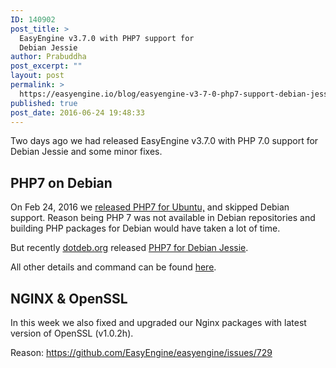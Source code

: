 ```yaml
---
ID: 140902
post_title: >
  EasyEngine v3.7.0 with PHP7 support for
  Debian Jessie
author: Prabuddha
post_excerpt: ""
layout: post
permalink: >
  https://easyengine.io/blog/easyengine-v3-7-0-php7-support-debian-jessie/
published: true
post_date: 2016-06-24 19:48:33
---
```

<p class="p1">Two days ago we had released EasyEngine v3.7.0 with PHP 7.0 support for Debian Jessie and some minor fixes.</p>

<h2 class="p1"><span class="s1">PHP7 on Debian</span></h2>
<p class="p1"><span class="s1">On Feb 24, 2016 we <a href="https://easyengine.io/blog/easyengine-3-5-php7-support/">released PHP7 for Ubuntu,</a> and skipped Debian support. </span><span class="s1">Reason being PHP 7 was not available in Debian repositories and building PHP packages for Debian would have taken a lot of time.</span></p>
<p class="p1"><span class="s1">But recently <a href="http://dotdeb.org/"><span class="s2">dotdeb.org</span></a> released <a href="https://www.dotdeb.org/2015/12/04/php-7-0-0-is-available-for-jessie/">PHP7 for Debian Jessie</a>. </span></p>
<p class="p1"><span class="s1">All other details and command can be found <a href="https://easyengine.io/docs/php7/">here</a>.</span></p>

<h2 class="p1"><span class="s1">NGINX &amp; OpenSSL</span></h2>
<p class="p1"><span class="s1">In this week we also fixed and upgraded our Nginx packages with latest version of OpenSSL (v1.0.2h). </span></p>
<p class="p3"><span class="s2">Reason: <a href="https://github.com/EasyEngine/easyengine/issues/729">https://github.com/EasyEngine/easyengine/issues/729 </a></span></p>